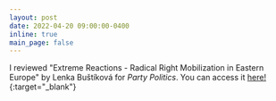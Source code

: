 ```yaml
---
layout: post
date: 2022-04-20 09:00:00-0400
inline: true
main_page: false
---
```


I reviewed "Extreme Reactions - Radical Right Mobilization in Eastern Europe" by Lenka Buštíková for <i>Party Politics</i>. You can access it [here!](https://journals.sagepub.com/doi/10.1177/13540688221081909){:target="\_blank"}
